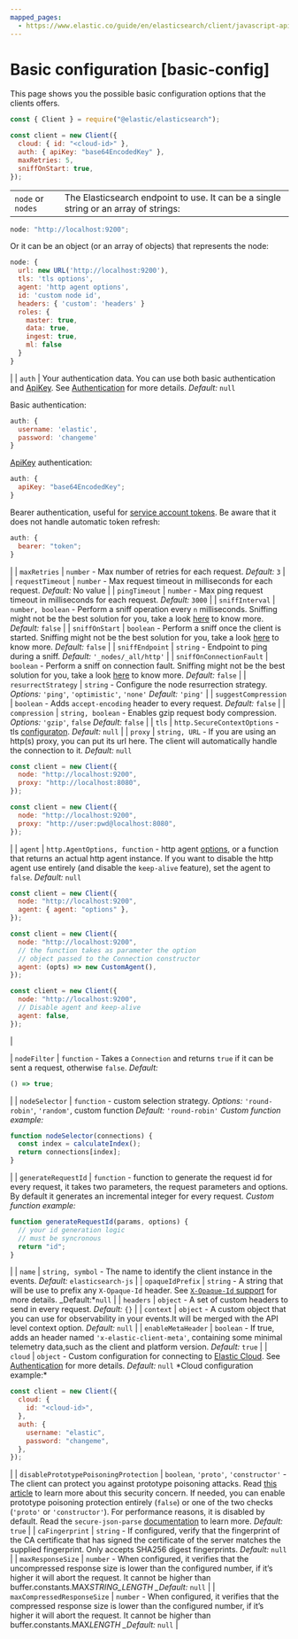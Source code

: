 ```yaml
---
mapped_pages:
  - https://www.elastic.co/guide/en/elasticsearch/client/javascript-api/current/basic-config.html
---
```


# Basic configuration [basic-config]

This page shows you the possible basic configuration options that the clients offers.

```js
const { Client } = require("@elastic/elasticsearch");

const client = new Client({
  cloud: { id: "<cloud-id>" },
  auth: { apiKey: "base64EncodedKey" },
  maxRetries: 5,
  sniffOnStart: true,
});
```

|                   |                                                                                      |
| ----------------- | ------------------------------------------------------------------------------------ |
| `node` or `nodes` | The Elasticsearch endpoint to use. It can be a single string or an array of strings: |

```js
node: "http://localhost:9200";
```

Or it can be an object (or an array of objects) that represents the node:

```js
node: {
  url: new URL('http://localhost:9200'),
  tls: 'tls options',
  agent: 'http agent options',
  id: 'custom node id',
  headers: { 'custom': 'headers' }
  roles: {
    master: true,
    data: true,
    ingest: true,
    ml: false
  }
}
```

|
| `auth` | Your authentication data. You can use both basic authentication and [ApiKey](https://www.elastic.co/docs/api/doc/elasticsearch/operation/operation-security-create-api-key).
See [Authentication](/reference/connecting.md#authentication) for more details.
_Default:_ `null`

Basic authentication:

```js
auth: {
  username: 'elastic',
  password: 'changeme'
}
```

[ApiKey](https://www.elastic.co/docs/api/doc/elasticsearch/operation/operation-security-create-api-key) authentication:

```js
auth: {
  apiKey: "base64EncodedKey";
}
```

Bearer authentication, useful for [service account tokens](https://www.elastic.co/docs/api/doc/elasticsearch/operation/operation-security-create-service-token). Be aware that it does not handle automatic token refresh:

```js
auth: {
  bearer: "token";
}
```

|
| `maxRetries` | `number` - Max number of retries for each request.
_Default:_ `3` |
| `requestTimeout` | `number` - Max request timeout in milliseconds for each request.
_Default:_ No value |
| `pingTimeout` | `number` - Max ping request timeout in milliseconds for each request.
_Default:_ `3000` |
| `sniffInterval` | `number, boolean` - Perform a sniff operation every `n` milliseconds. Sniffing might not be the best solution for you, take a look [here](https://www.elastic.co/blog/elasticsearch-sniffing-best-practices-what-when-why-how) to know more.
_Default:_ `false` |
| `sniffOnStart` | `boolean` - Perform a sniff once the client is started. Sniffing might not be the best solution for you, take a look [here](https://www.elastic.co/blog/elasticsearch-sniffing-best-practices-what-when-why-how) to know more.
_Default:_ `false` |
| `sniffEndpoint` | `string` - Endpoint to ping during a sniff.
_Default:_ `'_nodes/_all/http'` |
| `sniffOnConnectionFault` | `boolean` - Perform a sniff on connection fault. Sniffing might not be the best solution for you, take a look [here](https://www.elastic.co/blog/elasticsearch-sniffing-best-practices-what-when-why-how) to know more.
_Default:_ `false` |
| `resurrectStrategy` | `string` - Configure the node resurrection strategy.
_Options:_ `'ping'`, `'optimistic'`, `'none'`
_Default:_ `'ping'` |
| `suggestCompression` | `boolean` - Adds `accept-encoding` header to every request.
_Default:_ `false` |
| `compression` | `string, boolean` - Enables gzip request body compression.
_Options:_ `'gzip'`, `false`
_Default:_ `false` |
| `tls` | `http.SecureContextOptions` - tls [configuraton](https://nodejs.org/api/tls.md).
_Default:_ `null` |
| `proxy` | `string, URL` - If you are using an http(s) proxy, you can put its url here. The client will automatically handle the connection to it.
_Default:_ `null`

```js
const client = new Client({
  node: "http://localhost:9200",
  proxy: "http://localhost:8080",
});

const client = new Client({
  node: "http://localhost:9200",
  proxy: "http://user:pwd@localhost:8080",
});
```

|
| `agent` | `http.AgentOptions, function` - http agent [options](https://nodejs.org/api/http.md#http_new_agent_options), or a function that returns an actual http agent instance. If you want to disable the http agent use entirely (and disable the `keep-alive` feature), set the agent to `false`.
_Default:_ `null`

```js
const client = new Client({
  node: "http://localhost:9200",
  agent: { agent: "options" },
});

const client = new Client({
  node: "http://localhost:9200",
  // the function takes as parameter the option
  // object passed to the Connection constructor
  agent: (opts) => new CustomAgent(),
});

const client = new Client({
  node: "http://localhost:9200",
  // Disable agent and keep-alive
  agent: false,
});
```

|

| `nodeFilter` | `function` - Takes a `Connection` and returns `true` if it can be sent a request, otherwise `false`.
_Default:_

```js
() => true;
```

|
| `nodeSelector` | `function` - custom selection strategy.
_Options:_ `'round-robin'`, `'random'`, custom function
_Default:_ `'round-robin'`
_Custom function example:_

```js
function nodeSelector(connections) {
  const index = calculateIndex();
  return connections[index];
}
```

|
| `generateRequestId` | `function` - function to generate the request id for every request, it takes two parameters, the request parameters and options.
By default it generates an incremental integer for every request.
_Custom function example:_

```js
function generateRequestId(params, options) {
  // your id generation logic
  // must be syncronous
  return "id";
}
```

|
| `name` | `string, symbol` - The name to identify the client instance in the events.
_Default:_ `elasticsearch-js` |
| `opaqueIdPrefix` | `string` - A string that will be use to prefix any `X-Opaque-Id` header.
See [`X-Opaque-Id` support](/reference/observability.md#_x_opaque_id_support) for more details.
\_Default:*`null` |
| `headers` | `object` - A set of custom headers to send in every request.
_Default:_ `{}` |
| `context` | `object` - A custom object that you can use for observability in your events.It will be merged with the API level context option.
_Default:_ `null` |
| `enableMetaHeader` | `boolean` - If true, adds an header named `'x-elastic-client-meta'`, containing some minimal telemetry data,such as the client and platform version.
_Default:_ `true` |
| `cloud` | `object` - Custom configuration for connecting to [Elastic Cloud](https://cloud.elastic.co). See [Authentication](/reference/connecting.md) for more details.
_Default:_ `null`
*Cloud configuration example:\*

```js
const client = new Client({
  cloud: {
    id: "<cloud-id>",
  },
  auth: {
    username: "elastic",
    password: "changeme",
  },
});
```

|
| `disablePrototypePoisoningProtection` | `boolean`, `'proto'`, `'constructor'` - The client can protect you against prototype poisoning attacks. Read [this article](https://web.archive.org/web/20200319091159/https://hueniverse.com/square-brackets-are-the-enemy-ff5b9fd8a3e8?gi=184a27ee2a08) to learn more about this security concern. If needed, you can enable prototype poisoning protection entirely (`false`) or one of the two checks (`'proto'` or `'constructor'`). For performance reasons, it is disabled by default. Read the `secure-json-parse` [documentation](https://github.com/fastify/secure-json-parse) to learn more.
_Default:_ `true` |
| `caFingerprint` | `string` - If configured, verify that the fingerprint of the CA certificate that has signed the certificate of the server matches the supplied fingerprint. Only accepts SHA256 digest fingerprints.
_Default:_ `null` |
| `maxResponseSize` | `number` - When configured, it verifies that the uncompressed response size is lower than the configured number, if it’s higher it will abort the request. It cannot be higher than buffer.constants.MAX*STRING_LENGTH
\_Default:* `null` |
| `maxCompressedResponseSize` | `number` - When configured, it verifies that the compressed response size is lower than the configured number, if it’s higher it will abort the request. It cannot be higher than buffer.constants.MAX*LENGTH
\_Default:* `null` |

